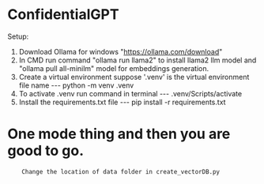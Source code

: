 # ConfidentialGPT
Setup:
1. Download Ollama for windows "https://ollama.com/download"
2. In CMD run command "ollama run llama2" to install llama2 llm model and "ollama pull all-minilm" model for embeddings generation.
3. Create a virtual environment suppose '.venv' is the virtual environment file name --- python -m venv .venv
4. To activate .venv run command in terminal --- .venv/Scripts/activate
5. Install the requirements.txt file --- pip install -r requirements.txt
# One mode thing and then you are good to go.
        Change the location of data folder in create_vectorDB.py
